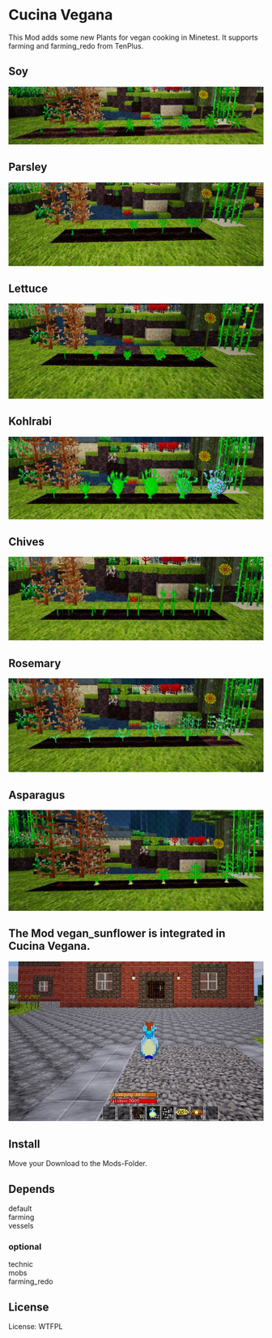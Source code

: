# Cucina Vegana


This Mod adds some new Plants for vegan cooking in Minetest.
It supports farming and farming_redo from TenPlus.

## Soy
![Screenshot 1](textures/cucina_vegana_soy_screenshot.jpg)
<br>
## Parsley
![Screenshot 1](textures/cucina_vegana_parsley_screenshot.jpg)
<br>
## Lettuce
![Screenshot 1](textures/cucina_vegana_lettuce_screenshot.jpg)
<br>
## Kohlrabi
![Screenshot 1](textures/cucina_vegana_kohlrabi_screenshot.jpg)
<br>
## Chives
![Screenshot 1](textures/cucina_vegana_chives_screenshot.jpg)
<br>
## Rosemary
![Screenshot 1](textures/cucina_vegana_rosemary_screenshot.jpg)
<br>

## Asparagus
![Screenshot 1](textures/cucina_vegana_asparagus_screenshot.jpg)
<br>

## The Mod vegan_sunflower is integrated in Cucina Vegana.
![Screenshot 1](textures/cucina_vegana_sunflower_screenshot.jpg)

## Install

Move your Download to the Mods-Folder.

## Depends

default<br>
farming<br>
vessels<br>

### optional
technic<br>
mobs<br>
farming_redo<br>

## License

License: WTFPL



